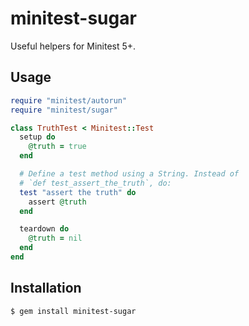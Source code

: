 minitest-sugar
==============

Useful helpers for Minitest 5+.

Usage
-----

```ruby
require "minitest/autorun"
require "minitest/sugar"

class TruthTest < Minitest::Test
  setup do
    @truth = true
  end

  # Define a test method using a String. Instead of
  # `def test_assert_the_truth`, do:
  test "assert the truth" do
    assert @truth
  end

  teardown do
    @truth = nil
  end
end
```

Installation
------------

```
$ gem install minitest-sugar
```
